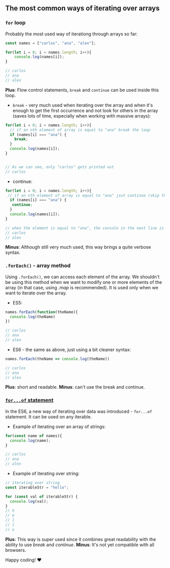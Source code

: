 ## The most common ways of iterating over arrays

### `for` loop

Probably the most used way of iterationg through arrays so far:

```jsx
const names = ["carlos", "ana", "alex"];

for(let i = 0; i < names.length; i++){
    console.log(names[i]);
}

// carlos
// ana
// alex
```
__Plus__: Flow control statements, `break` and `continue` can be used inside this loop.

- `break` - very much used when iterating over the array and when it's enough to get the first occurrence and not look for others in the array (saves lots of time, especially when working with massive arrays):

```jsx
for(let i = 0; i < names.length; i++){
  // if an nth element of array is equal to "ana" break the loop
  if (names[i] === "ana") {
    break;
  }
  console.log(names[i]);
}


// As we can see, only "carlos" gets printed out
// carlos
```

- continue:

```javascript
for(let i = 0; i < names.length; i++){
 // if an nth element of array is equal to "ana" jsut continue (skip the following step)
  if (names[i] === "ana") {
   continue;
  }
  console.log(names[i]);
}

// when the element is equal to "ana", the console in the next line is skipped so only these two get printed
// carlos
// alex
```

__Minus__: Although still very much used, this way brings a quite verbose syntax. 

### `.forEach()` - array method

Using `.forEach()`, we can access each element of the array. We shouldn't be using this method when we want to modify one or more elements of the array (in that case, using _.map_ is recommended). It is used only when we want to iterate over the array.

- ES5:
```jsx
names.forEach(function(theName){
  console.log(theName)
})

// carlos
// ana
// alex
```

- ES6 - the same as above, just using a bit cleaner syntax:

```jsx
names.forEach(theName => console.log(theName))

// carlos
// ana
// alex
```

__Plus__: short and readable.
__Minus__: can't use the break and continue.

### [`for...of` statement](https://developer.mozilla.org/en-US/docs/Web/JavaScript/Reference/Statements/for...of)


In the ES6, a new way of iterating over data was introduced - `for...of` statement. It can be used on any iterable.

- Example of iterating over an array of strings:
```jsx
for(const name of names){
  console.log(name);
}

// carlos
// ana
// alex
```

- Example of iterating over string:

```jsx
// iterating over string
const iterableStr = "hello";

for (const val of iterableStr) {
  console.log(val);
}
// h
// e
// l
// l
// o
```

__Plus__: This way is super used since it combines great readability with the ability to use _break_ and _continue_.
__Minus__: It's not yet compatible with all browsers.

Happy coding! :heart: